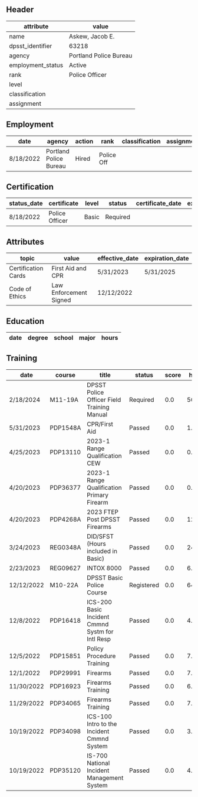 ## Header
| attribute | value |
| --------- | ----- |
| name | Askew, Jacob E. |
| dpsst_identifier | 63218 |
| agency | Portland Police Bureau |
| employment_status | Active |
| rank | Police Officer |
| level |  |
| classification |  |
| assignment |  |
## Employment
| date | agency | action | rank | classification | assignment |
| ---- | ------ | ------ | ---- | -------------- | ---------- |
| 8/18/2022 | Portland Police Bureau | Hired | Police Off |  |  |
## Certification
| status_date | certificate | level | status | certificate_date | expiration_date | probation_date |
| ----------- | ----------- | ----- | ------ | ---------------- | --------------- | -------------- |
| 8/18/2022 | Police Officer | Basic | Required |  |  | 2/18/2024 |
## Attributes
| topic | value | effective_date | expiration_date |
| ----- | ----- | -------------- | --------------- |
| Certification Cards | First Aid and CPR | 5/31/2023 | 5/31/2025 |
| Code of Ethics | Law Enforcement Signed | 12/12/2022 |  |
## Education
| date | degree | school | major | hours |
| ---- | ------ | ------ | ----- | ----- |
## Training
| date | course | title | status | score | hours |
| ---- | ------ | ----- | ------ | ----- | ----- |
| 2/18/2024 | M11-19A | DPSST Police Officer Field Training Manual | Required | 0.0 | 50.00 |
| 5/31/2023 | PDP1548A | CPR/First Aid | Passed | 0.0 | 1.75 |
| 4/25/2023 | PDP13110 | 2023-1 Range Qualification CEW | Passed | 0.0 | 0.50 |
| 4/20/2023 | PDP36377 | 2023-1 Range Qualification Primary Firearm | Passed | 0.0 | 0.50 |
| 4/20/2023 | PDP4268A | 2023 FTEP Post DPSST Firearms | Passed | 0.0 | 12.00 |
| 3/24/2023 | REG0348A | DID/SFST (Hours included in Basic) | Passed | 0.0 | 24.00 |
| 2/23/2023 | REG09627 | INTOX 8000 | Passed | 0.0 | 6.00 |
| 12/12/2022 | M10-22A | DPSST Basic Police Course | Registered | 0.0 | 640.00 |
| 12/8/2022 | PDP16418 | ICS-200 Basic Incident Cmmnd Systm for Intl Resp | Passed | 0.0 | 4.00 |
| 12/5/2022 | PDP15851 | Policy  Procedure Training | Passed | 0.0 | 7.00 |
| 12/1/2022 | PDP29991 | Firearms | Passed | 0.0 | 7.00 |
| 11/30/2022 | PDP16923 | Firearms Training | Passed | 0.0 | 6.00 |
| 11/29/2022 | PDP34065 | Firearms Training | Passed | 0.0 | 7.00 |
| 10/19/2022 | PDP34098 | ICS-100 Intro to the Incident Cmmnd System | Passed | 0.0 | 3.00 |
| 10/19/2022 | PDP35120 | IS-700 National Incident Management System | Passed | 0.0 | 4.00 |

